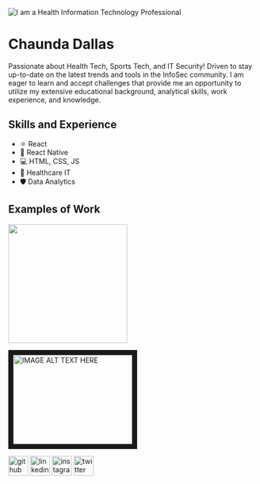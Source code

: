 ![I am a Health Information Technology Professional](https://github.com/cdallas1/cdallas1/blob/main/health%20cyber.jpeg)

# Chaunda Dallas
Passionate about Health Tech, Sports Tech, and IT Security! Driven to stay up-to-date on the latest trends and tools in the InfoSec community. I am eager to learn and accept challenges that provide me an opportunity to utilize my extensive educational background, analytical skills, work experience, and knowledge.

## Skills and Experience
* ⚛ React
* 📱 React Native
* 💻 HTML, CSS, JS
* 🏥 Healthcare IT
* 🛡 Data Analytics 

## Examples of Work
<img src="https://github.com/cdallas1/Capstone-Tutoring-and-Advising-Center" width="240" />

<a href="http://www.youtube.com/watch?feature=player_embedded&v=YOUTUBE_VIDEO_ID_HERE
" target="_blank"><img src="http://img.youtube.com/vi/YOUTUBE_VIDEO_ID_HERE/0.jpg" 
alt="IMAGE ALT TEXT HERE" width="240" height="180" border="10" /></a>

[<img src='https://cdn.jsdelivr.net/npm/simple-icons@3.0.1/icons/github.svg' alt='github' height='40'>](https://github.com/cdallas1)  [<img src='https://cdn.jsdelivr.net/npm/simple-icons@3.0.1/icons/linkedin.svg' alt='linkedin' height='40'>](https://www.linkedin.com/in/chaundacdallas/)  [<img src='https://cdn.jsdelivr.net/npm/simple-icons@3.0.1/icons/instagram.svg' alt='instagram' height='40'>](https://www.instagram.com/ceeceedee21/)  [<img src='https://cdn.jsdelivr.net/npm/simple-icons@3.0.1/icons/twitter.svg' alt='twitter' height='40'>](https://twitter.com/chaunean)  




